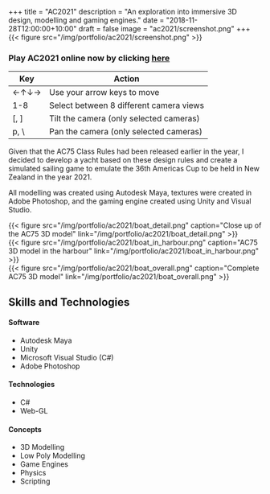 +++
title = "AC2021"
description = "An exploration into immersive 3D design, modelling and gaming engines."
date = "2018-11-28T12:00:00+10:00"
draft = false
image = "ac2021/screenshot.png"
+++
{{< figure src="/img/portfolio/ac2021/screenshot.png" >}}

### Play AC2021 online now by clicking [here](/ac2021/)
Key | Action
---|---
←↑↓→   | Use your arrow keys to move
1-8    | Select between 8 different camera views
[, ]   | Tilt the camera (only selected cameras)
p, \\  | Pan the camera (only selected cameras)


Given that the AC75 Class Rules had been released earlier in the year, I decided to develop a yacht based on these design rules and create a simulated sailing game to emulate the 36th Americas Cup to be held in New Zealand in the year 2021.

All modelling was created using Autodesk Maya, textures were created in Adobe Photoshop, and the gaming engine created using Unity and Visual Studio.

<div class="row">
    <div class="4u 12u$(medium)">
        {{< figure src="/img/portfolio/ac2021/boat_detail.png" caption="Close up of the AC75 3D model" link="/img/portfolio/ac2021/boat_detail.png" >}}
    </div>
    <div class="4u 12u$(medium)">
        {{< figure src="/img/portfolio/ac2021/boat_in_harbour.png" caption="AC75 3D model in the harbour" link="/img/portfolio/ac2021/boat_in_harbour.png" >}}
    </div>
    <div class="4u 12u$(medium)">
        {{< figure src="/img/portfolio/ac2021/boat_overall.png" caption="Complete AC75 3D model" link="/img/portfolio/ac2021/boat_overall.png" >}}
    </div>
</div>


Skills and Technologies
-----

#### Software
- Autodesk Maya
- Unity
- Microsoft Visual Studio (C#)
- Adobe Photoshop

#### Technologies
- C#
- Web-GL

#### Concepts
- 3D Modelling
- Low Poly Modelling
- Game Engines
- Physics
- Scripting